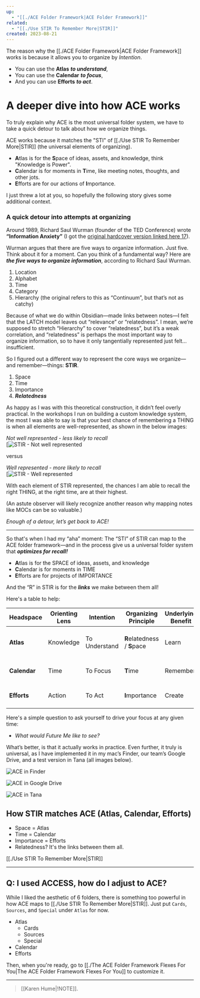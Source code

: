 ```yaml
---
up:
  - "[[./ACE Folder Framework|ACE Folder Framework]]"
related:
  - "[[./Use STIR To Remember More|STIR]]"
created: 2023-08-21
---
```

The reason why the [[./ACE Folder Framework|ACE Folder Framework]] works is because it allows you to organize by *Intention*.

- You can use the **Atlas** ***to understand***,
- You can use the **Calendar** ***to focus***,
- And you can use **Efforts** ***to act***.

# A deeper dive into how ACE works
To truly explain why ACE is the most universal folder system, we have to take a quick detour to talk about how we organize things.

ACE works because it matches the "STI" of [[./Use STIR To Remember More|STIR]] (the universal elements of organizing).

- **A**tlas is for the **S**pace of ideas, assets, and knowledge, think "Knowledge is Power".
- **C**alendar is for moments in **T**ime, like meeting notes, thoughts, and other jots.
- **E**fforts are for our actions of **I**mportance.

I just threw a lot at you, so hopefully the following story gives some additional context.
### A quick detour into attempts at organizing
Around 1989, Richard Saul Wurman (founder of the TED Conference) wrote **“Information Anxiety”** (I got the [original hardcover version linked here 17](https://www.amazon.com/Information-Anxiety-Richard-Saul-Wurman/dp/0385243944)).

Wurman argues that there are five ways to organize information. Just five. Think about it for a moment. Can you think of a fundamental way? Here are _**the five ways to organize information**_, according to Richard Saul Wurman.

1. Location
2. Alphabet
3. Time
4. Category
5. Hierarchy (the original refers to this as “Continuum”, but that’s not as catchy)

Because of what we do within Obsidian—made links between notes—I felt that the LATCH model leaves out “relevance” or “relatedness”. I mean, we’re supposed to stretch “Hierarchy” to cover “relatedness”, but it’s a weak correlation, and “relatedness” is perhaps the most important way to organize information, so to have it only tangentially represented just felt…insufficient.

So I figured out a different way to represent the core ways we organize—and remember—things: **STIR**.

1. Space
2. Time
3. Importance
4. _**Relatedness**_

As happy as I was with this theoretical construction, it didn’t feel overly practical. In the workshops I run on building a custom knowledge system, the most I was able to say is that your best chance of remembering a THING is when all elements are well-represented, as shown in the below images:

_Not well represented - less likely to recall_  
[![STIR - Not well represented](https://forum.obsidian.md/uploads/default/optimized/3X/3/2/3265bec0668c426ff5898309909b0f7d0e80a5ae_2_690x388.png)

versus

_Well represented - more likely to recall_  
[![STIR - Well represented](https://forum.obsidian.md/uploads/default/optimized/3X/a/1/a1f3d4d9cde4ddbe184284ef92437310f9616a26_2_690x387.png)

With each element of STIR represented, the chances I am able to recall the right THING, at the right time, are at their highest. 

(An astute observer will likely recognize another reason why mapping notes like MOCs can be so valuable.)

_Enough of a detour, let’s get back to ACE!_

---

So that's when I had my “aha” moment: The “STI” of STIR can map to the ACE folder framework—and in the process give us a universal folder system that ***optimizes for recall!*** 

- **A**tlas is for the SPACE of ideas, assets, and knowledge
- **C**alendar is for moments in TIME
- **E**fforts are for projects of IMPORTANCE

And the “R” in STIR is for the _**links**_ we make between them all!

Here's a table to help:

| Headspace        | Orienting Lens | Intention     | Organizing Principle | Underlying Benefit | Guiding Question              |
| ------------ | -------------- | ------------- | -------------------- | ------------------ | ----------------------------- |
| **Atlas**    | Knowledge      | To Understand | **R**elatedness / **S**pace                | Learn              | _Where would you like to go?_ |
| **Calendar** | Time           | To Focus      | **T**ime                 | Remember           | _What's on your mind?_        |
| **Efforts**  | Action         | To Act        | **I**mportance           | Create             | _What can you work on?_       |

Here's a simple question to ask yourself to drive your focus at any given time:

- *What would Future Me like to see?*

What’s better, is that it actually works in practice. Even further, it truly is universal, as I have implemented it in my mac’s Finder, our team’s Google Drive, and a test version in Tana (all images below).

![ACE in Finder](https://forum.obsidian.md/uploads/default/original/3X/b/c/bcc81adde72791148c7724fa65fd57d27decaba6.png)

![ACE in Google Drive](https://forum.obsidian.md/uploads/default/original/3X/8/8/889177be487cfe73b1b83dbffaeb3f2c1254d709.png)

![ACE in Tana](https://forum.obsidian.md/uploads/default/original/3X/5/e/5e870c69ca77991e940bdd01ed727098bfef94f7.png)



## How STIR matches ACE (Atlas, Calendar, Efforts)
- Space = Atlas
- Time = Calendar
- Importance = Efforts
- Relatedness? It's the links between them all.

[[./Use STIR To Remember More|STIR]]

---
## Q: I used ACCESS, how do I adjust to ACE?
While I liked the aesthetic of 6 folders, there is something too powerful in how ACE maps to [[./Use STIR To Remember More|STIR]]. Just put `Cards`, `Sources`, and `Special` under `Atlas` for now.

- Atlas
	- Cards
	- Sources
	- Special
- Calendar
- Efforts

Then, when you're ready, go to [[./The ACE Folder Framework Flexes For You|The ACE Folder Framework Flexes For You]] to customize it.

---

> [[Karen Hume|!NOTE]].
